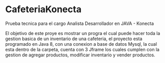 # CafeteriaKonecta
Prueba tecnica para el cargo Analista Desarrollador en JAVA - Konecta

El objetivo de este proye es mostrar un progra el cual puede hacer toda la gestion basica de un inventario de una cafeteria, el proyecto esta programado en Java 8, con una conexion a base de datos Mysql, la cual esta dentro de la carpeta, cuenta  con 3 Jframe los cuales cumplen con la gestion de agregar productos, modificar inventario y vender productos.
